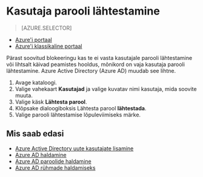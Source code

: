 <properties
    pageTitle="Azure Active Directory kasutaja parooli lähtestamine | Microsoft Azure'i"
    description="Selgitatakse, kuidas administraator peaks Azure Active Directory kasutajate parooli lähtestamine."
    services="active-directory"
    documentationCenter=""
    authors="curtand"
    manager="femila"
    editor=""/>

<tags
    ms.service="active-directory"
    ms.workload="identity"
    ms.tgt_pltfrm="na"
    ms.devlang="na"
    ms.topic="article"
    ms.date="08/23/2016"
    ms.author="curtand"/>

# <a name="reset-the-password-for-a-user"></a>Kasutaja parooli lähtestamine

> [AZURE.SELECTOR]
- [Azure'i portaal](active-directory-users-reset-password-azure-portal.md)
- [Azure'i klassikaline portaal](active-directory-create-users-reset-password.md)

Pärast soovitud blokeeringu kas te ei vasta kasutajale parooli lähtestamine või lihtsalt käivad peamistes hooldus, mõnikord on vaja kasutaja parooli lähtestamine. Azure Active Directory (Azure AD) muudab see lihtne.

  1. Avage kataloogi.
  2. Valige vahekaart **Kasutajad** ja valige kuvatav nimi kasutaja, mida soovite muuta.
  3. Valige käsk **Lähtesta parool**.
  4. Klõpsake dialoogiboksis Lähtesta parool **lähtestada**.
  5. Valige parooli lähtestamise lõpuleviimiseks märke.



## <a name="whats-next"></a>Mis saab edasi

- [Azure Active Directory uute kasutajate lisamine](active-directory-create-users.md)
- [Azure AD haldamine](active-directory-administer.md)
- [Azure AD paroolide haldamine](active-directory-manage-passwords.md)
- [Azure AD rühmade haldamiseks](active-directory-manage-groups.md)
